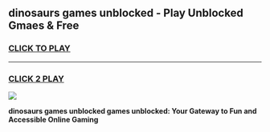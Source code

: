 
## dinosaurs games unblocked - Play Unblocked Gmaes & Free
<h3>
<a href="https://premium.freeplayer.one?title=dinosaurs_games_unblocked&ref=19F">CLICK TO PLAY</a></h3>
<hr>

<h3>
<a href="https://premium.freeplayer.one?title=dinosaurs_games_unblocked&ref=19F">CLICK 2 PLAY</a>
  
</h3>

<a href="https://premium.freeplayer.one?title=dinosaurs_games_unblocked&ref=19F/"><img src="https://clearcache.store/games.png"></a>


**dinosaurs games unblocked games unblocked: Your Gateway to Fun and Accessible Online Gaming**
